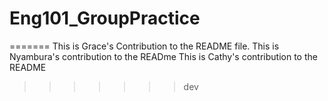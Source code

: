 # Eng101_GroupPractice
=======
This is Grace's Contribution to the README file.
This is Nyambura's contribution to the READme
This is Cathy's contribution to the README

>>>>>>> dev
